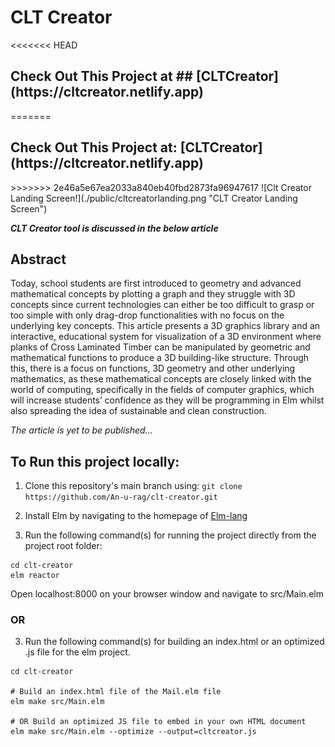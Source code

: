 <h1>CLT Creator</h1>

<<<<<<< HEAD
<h2> Check Out This Project at ## [CLTCreator](https://cltcreator.netlify.app) </h2>

=======
<h2> Check Out This Project at: [CLTCreator](https://cltcreator.netlify.app) </h2>
>>>>>>> 2e46a5e67ea2033a840eb40fbd2873fa96947617
![Clt Creator Landing Screen!](./public/cltcreatorlanding.png "CLT Creator Landing Screen")

**_CLT Creator tool is discussed in the below article_**

<h2>Abstract</h2>

<p>Today, school students are first introduced to geometry and advanced mathematical concepts by plotting a graph and they struggle with 3D concepts since current technologies can either be too difficult to grasp or too simple with only drag-drop functionalities with no focus on the underlying key concepts. This article presents a 3D graphics library and an interactive, educational system for visualization of a 3D environment where planks of Cross Laminated Timber can be manipulated by geometric and mathematical functions to produce a 3D building-like structure. Through this, there is a focus on functions, 3D geometry and other underlying mathematics, as these mathematical concepts are closely linked with the world of computing, specifically in the fields of computer graphics, which will increase students’ confidence as they will be programming in Elm whilst also spreading the idea of sustainable and clean construction.</p>

_The article is yet to be published..._

<h2>To Run this project locally:</h2>

1. Clone this repository's main branch using:
   `git clone https://github.com/An-u-rag/clt-creator.git`

2. Install Elm by navigating to the homepage of [Elm-lang](https://guide.elm-lang.org/install/elm.html)

3. Run the following command(s) for running the project directly from the project root folder:

```
cd clt-creator
elm reactor
```

Open localhost:8000 on your browser window and navigate to src/Main.elm

<h3>OR</h3>

3. Run the following command(s) for building an index.html or an optimized .js file for the elm project.

```
cd clt-creator

# Build an index.html file of the Mail.elm file
elm make src/Main.elm

# OR Build an optimized JS file to embed in your own HTML document
elm make src/Main.elm --optimize --output=cltcreator.js
```
